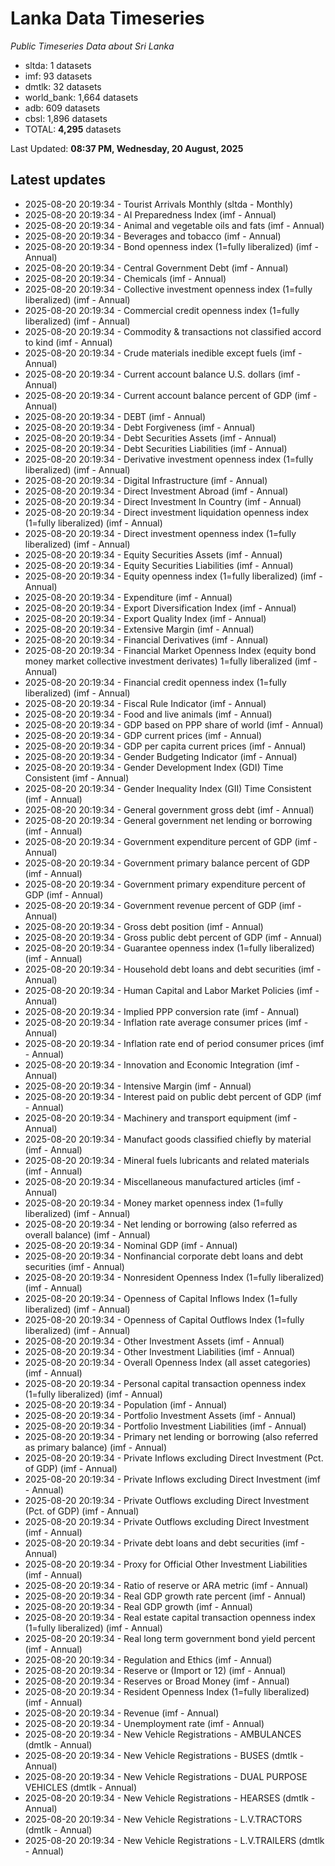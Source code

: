 # Lanka Data Timeseries
*Public Timeseries Data about Sri Lanka*

* sltda: 1 datasets
* imf: 93 datasets
* dmtlk: 32 datasets
* world_bank: 1,664 datasets
* adb: 609 datasets
* cbsl: 1,896 datasets
* TOTAL: **4,295** datasets

Last Updated: **08:37 PM, Wednesday, 20 August, 2025**

## Latest updates

* 2025-08-20 20:19:34 - Tourist Arrivals Monthly (sltda - Monthly)
* 2025-08-20 20:19:34 - AI Preparedness Index (imf - Annual)
* 2025-08-20 20:19:34 - Animal and vegetable oils and fats (imf - Annual)
* 2025-08-20 20:19:34 - Beverages and tobacco (imf - Annual)
* 2025-08-20 20:19:34 - Bond openness index (1=fully liberalized) (imf - Annual)
* 2025-08-20 20:19:34 - Central Government Debt (imf - Annual)
* 2025-08-20 20:19:34 - Chemicals (imf - Annual)
* 2025-08-20 20:19:34 - Collective investment openness index (1=fully liberalized) (imf - Annual)
* 2025-08-20 20:19:34 - Commercial credit openness index (1=fully liberalized) (imf - Annual)
* 2025-08-20 20:19:34 - Commodity & transactions not classified accord to kind (imf - Annual)
* 2025-08-20 20:19:34 - Crude materials inedible except fuels (imf - Annual)
* 2025-08-20 20:19:34 - Current account balance U.S. dollars (imf - Annual)
* 2025-08-20 20:19:34 - Current account balance percent of GDP (imf - Annual)
* 2025-08-20 20:19:34 - DEBT (imf - Annual)
* 2025-08-20 20:19:34 - Debt Forgiveness (imf - Annual)
* 2025-08-20 20:19:34 - Debt Securities Assets (imf - Annual)
* 2025-08-20 20:19:34 - Debt Securities Liabilities (imf - Annual)
* 2025-08-20 20:19:34 - Derivative investment openness index (1=fully liberalized) (imf - Annual)
* 2025-08-20 20:19:34 - Digital Infrastructure (imf - Annual)
* 2025-08-20 20:19:34 - Direct Investment Abroad (imf - Annual)
* 2025-08-20 20:19:34 - Direct Investment In Country (imf - Annual)
* 2025-08-20 20:19:34 - Direct investment liquidation openness index (1=fully liberalized) (imf - Annual)
* 2025-08-20 20:19:34 - Direct investment openness index (1=fully liberalized) (imf - Annual)
* 2025-08-20 20:19:34 - Equity Securities Assets (imf - Annual)
* 2025-08-20 20:19:34 - Equity Securities Liabilities (imf - Annual)
* 2025-08-20 20:19:34 - Equity openness index (1=fully liberalized) (imf - Annual)
* 2025-08-20 20:19:34 - Expenditure (imf - Annual)
* 2025-08-20 20:19:34 - Export Diversification Index (imf - Annual)
* 2025-08-20 20:19:34 - Export Quality Index (imf - Annual)
* 2025-08-20 20:19:34 - Extensive Margin (imf - Annual)
* 2025-08-20 20:19:34 - Financial Derivatives (imf - Annual)
* 2025-08-20 20:19:34 - Financial Market Openness Index (equity bond money market collective investment derivates) 1=fully liberalized (imf - Annual)
* 2025-08-20 20:19:34 - Financial credit openness index (1=fully liberalized) (imf - Annual)
* 2025-08-20 20:19:34 - Fiscal Rule Indicator (imf - Annual)
* 2025-08-20 20:19:34 - Food and live animals (imf - Annual)
* 2025-08-20 20:19:34 - GDP based on PPP share of world (imf - Annual)
* 2025-08-20 20:19:34 - GDP current prices (imf - Annual)
* 2025-08-20 20:19:34 - GDP per capita current prices (imf - Annual)
* 2025-08-20 20:19:34 - Gender Budgeting Indicator (imf - Annual)
* 2025-08-20 20:19:34 - Gender Development Index (GDI) Time Consistent (imf - Annual)
* 2025-08-20 20:19:34 - Gender Inequality Index (GII) Time Consistent (imf - Annual)
* 2025-08-20 20:19:34 - General government gross debt (imf - Annual)
* 2025-08-20 20:19:34 - General government net lending or borrowing (imf - Annual)
* 2025-08-20 20:19:34 - Government expenditure percent of GDP (imf - Annual)
* 2025-08-20 20:19:34 - Government primary balance percent of GDP (imf - Annual)
* 2025-08-20 20:19:34 - Government primary expenditure percent of GDP (imf - Annual)
* 2025-08-20 20:19:34 - Government revenue percent of GDP (imf - Annual)
* 2025-08-20 20:19:34 - Gross debt position (imf - Annual)
* 2025-08-20 20:19:34 - Gross public debt percent of GDP (imf - Annual)
* 2025-08-20 20:19:34 - Guarantee openness index (1=fully liberalized) (imf - Annual)
* 2025-08-20 20:19:34 - Household debt loans and debt securities (imf - Annual)
* 2025-08-20 20:19:34 - Human Capital and Labor Market Policies (imf - Annual)
* 2025-08-20 20:19:34 - Implied PPP conversion rate (imf - Annual)
* 2025-08-20 20:19:34 - Inflation rate average consumer prices (imf - Annual)
* 2025-08-20 20:19:34 - Inflation rate end of period consumer prices (imf - Annual)
* 2025-08-20 20:19:34 - Innovation and Economic Integration (imf - Annual)
* 2025-08-20 20:19:34 - Intensive Margin (imf - Annual)
* 2025-08-20 20:19:34 - Interest paid on public debt percent of GDP (imf - Annual)
* 2025-08-20 20:19:34 - Machinery and transport equipment (imf - Annual)
* 2025-08-20 20:19:34 - Manufact goods classified chiefly by material (imf - Annual)
* 2025-08-20 20:19:34 - Mineral fuels lubricants and related materials (imf - Annual)
* 2025-08-20 20:19:34 - Miscellaneous manufactured articles (imf - Annual)
* 2025-08-20 20:19:34 - Money market openness index (1=fully liberalized) (imf - Annual)
* 2025-08-20 20:19:34 - Net lending or borrowing (also referred as overall balance) (imf - Annual)
* 2025-08-20 20:19:34 - Nominal GDP (imf - Annual)
* 2025-08-20 20:19:34 - Nonfinancial corporate debt loans and debt securities (imf - Annual)
* 2025-08-20 20:19:34 - Nonresident Openness Index (1=fully liberalized) (imf - Annual)
* 2025-08-20 20:19:34 - Openness of Capital Inflows Index (1=fully liberalized) (imf - Annual)
* 2025-08-20 20:19:34 - Openness of Capital Outflows Index (1=fully liberalized) (imf - Annual)
* 2025-08-20 20:19:34 - Other Investment Assets (imf - Annual)
* 2025-08-20 20:19:34 - Other Investment Liabilities (imf - Annual)
* 2025-08-20 20:19:34 - Overall Openness Index (all asset categories) (imf - Annual)
* 2025-08-20 20:19:34 - Personal capital transaction openness index (1=fully liberalized) (imf - Annual)
* 2025-08-20 20:19:34 - Population (imf - Annual)
* 2025-08-20 20:19:34 - Portfolio Investment Assets (imf - Annual)
* 2025-08-20 20:19:34 - Portfolio Investment Liabilities (imf - Annual)
* 2025-08-20 20:19:34 - Primary net lending or borrowing (also referred as primary balance) (imf - Annual)
* 2025-08-20 20:19:34 - Private Inflows excluding Direct Investment (Pct. of GDP) (imf - Annual)
* 2025-08-20 20:19:34 - Private Inflows excluding Direct Investment (imf - Annual)
* 2025-08-20 20:19:34 - Private Outflows excluding Direct Investment (Pct. of GDP) (imf - Annual)
* 2025-08-20 20:19:34 - Private Outflows excluding Direct Investment (imf - Annual)
* 2025-08-20 20:19:34 - Private debt loans and debt securities (imf - Annual)
* 2025-08-20 20:19:34 - Proxy for Official Other Investment Liabilities (imf - Annual)
* 2025-08-20 20:19:34 - Ratio of reserve or ARA metric (imf - Annual)
* 2025-08-20 20:19:34 - Real GDP growth rate percent (imf - Annual)
* 2025-08-20 20:19:34 - Real GDP growth (imf - Annual)
* 2025-08-20 20:19:34 - Real estate capital transaction openness index (1=fully liberalized) (imf - Annual)
* 2025-08-20 20:19:34 - Real long term government bond yield percent (imf - Annual)
* 2025-08-20 20:19:34 - Regulation and Ethics (imf - Annual)
* 2025-08-20 20:19:34 - Reserve or (Import or 12) (imf - Annual)
* 2025-08-20 20:19:34 - Reserves or Broad Money (imf - Annual)
* 2025-08-20 20:19:34 - Resident Openness Index (1=fully liberalized) (imf - Annual)
* 2025-08-20 20:19:34 - Revenue (imf - Annual)
* 2025-08-20 20:19:34 - Unemployment rate (imf - Annual)
* 2025-08-20 20:19:34 - New Vehicle Registrations - AMBULANCES (dmtlk - Annual)
* 2025-08-20 20:19:34 - New Vehicle Registrations - BUSES (dmtlk - Annual)
* 2025-08-20 20:19:34 - New Vehicle Registrations - DUAL PURPOSE VEHICLES (dmtlk - Annual)
* 2025-08-20 20:19:34 - New Vehicle Registrations - HEARSES (dmtlk - Annual)
* 2025-08-20 20:19:34 - New Vehicle Registrations - L.V.TRACTORS (dmtlk - Annual)
* 2025-08-20 20:19:34 - New Vehicle Registrations - L.V.TRAILERS (dmtlk - Annual)